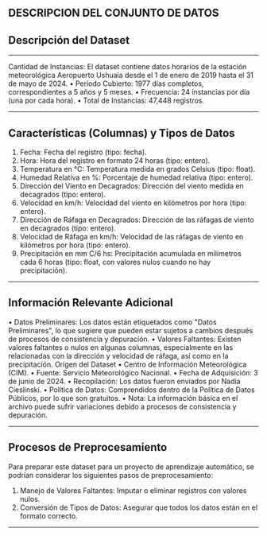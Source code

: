 
DESCRIPCION DEL CONJUNTO DE DATOS
------------
Descripción del Dataset
------------
------------
Cantidad de Instancias: El dataset contiene datos horarios de la estación meteorológica Aeropuerto Ushuaia desde el 1 de enero de 2019 hasta el 31 de mayo de 2024.
•	Periodo Cubierto: 1977 días completos, correspondientes a 5 años y 5 meses.
•	Frecuencia: 24 instancias por día (una por cada hora).
•	Total de Instancias: 47,448 registros.

------------
Características (Columnas) y Tipos de Datos
-----------

1.	Fecha: Fecha del registro (tipo: fecha).
2.	Hora: Hora del registro en formato 24 horas (tipo: entero).
3.	Temperatura en °C: Temperatura medida en grados Celsius (tipo: float).
4.	Humedad Relativa en %: Porcentaje de humedad relativa (tipo: entero).
5.	Dirección del Viento en Decagrados: Dirección del viento medida en decagrados (tipo: entero).
6.	Velocidad en km/h: Velocidad del viento en kilómetros por hora (tipo: entero).
7.	Dirección de Ráfaga en Decagrados: Dirección de las ráfagas de viento en decagrados (tipo: entero).
8.	Velocidad de Ráfaga en km/h: Velocidad de las ráfagas de viento en kilómetros por hora (tipo: entero).
9.	Precipitación en mm C/6 hs: Precipitación acumulada en milímetros cada 6 horas (tipo: float, con valores nulos cuando no hay precipitación).

-------------
Información Relevante Adicional
------------

•	Datos Preliminares: Los datos están etiquetados como "Datos Preliminares", lo que sugiere que pueden estar sujetos a cambios después de procesos de consistencia y depuración.
•	Valores Faltantes: Existen valores faltantes o nulos en algunas columnas, especialmente en las relacionadas con la dirección y velocidad de ráfaga, así como en la precipitación.
Origen del Dataset
•	Centro de Información Meteorológica (CIM).
•	Fuente: Servicio Meteorológico Nacional.
•	Fecha de Adquisición: 3 de junio de 2024.
•	Recopilación: Los datos fueron enviados por Nadia Cieslinski.
•	Política de Datos: Comprendidos dentro de la Política de Datos Públicos, por lo que son gratuitos.
•	Nota: La información básica en el archivo puede sufrir variaciones debido a procesos de consistencia y depuración.

-----------------
Procesos de Preprocesamiento
----------------

Para preparar este dataset para un proyecto de aprendizaje automático, se podrían considerar los siguientes pasos de preprocesamiento:
1.	Manejo de Valores Faltantes: Imputar o eliminar registros con valores nulos.
2.	Conversión de Tipos de Datos: Asegurar que todos los datos están en el formato correcto.

-----------
